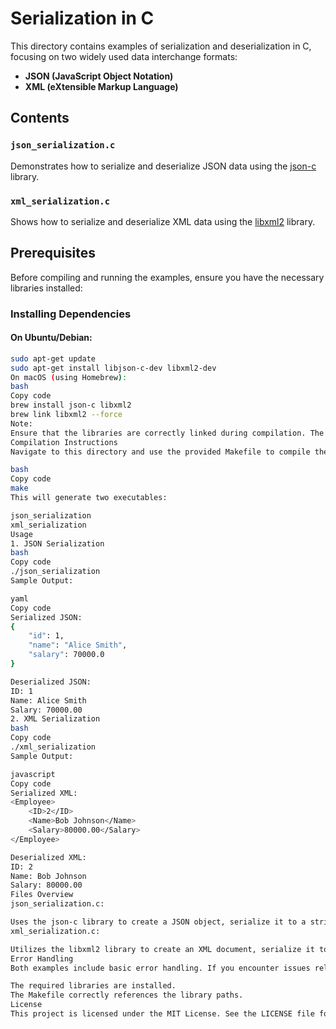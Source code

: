 # Serialization in C

This directory contains examples of serialization and deserialization in C, focusing on two widely used data interchange formats:

- **JSON (JavaScript Object Notation)**
- **XML (eXtensible Markup Language)**

## Contents

### `json_serialization.c`

Demonstrates how to serialize and deserialize JSON data using the [json-c](https://github.com/json-c/json-c) library.

### `xml_serialization.c`

Shows how to serialize and deserialize XML data using the [libxml2](http://xmlsoft.org/) library.

## Prerequisites

Before compiling and running the examples, ensure you have the necessary libraries installed:

### Installing Dependencies

#### On **Ubuntu/Debian**:

```bash
sudo apt-get update
sudo apt-get install libjson-c-dev libxml2-dev
On macOS (using Homebrew):
bash
Copy code
brew install json-c libxml2
brew link libxml2 --force
Note:
Ensure that the libraries are correctly linked during compilation. The provided Makefile handles the linking process.
Compilation Instructions
Navigate to this directory and use the provided Makefile to compile the examples:

bash
Copy code
make
This will generate two executables:

json_serialization
xml_serialization
Usage
1. JSON Serialization
bash
Copy code
./json_serialization
Sample Output:

yaml
Copy code
Serialized JSON:
{
    "id": 1,
    "name": "Alice Smith",
    "salary": 70000.0
}

Deserialized JSON:
ID: 1
Name: Alice Smith
Salary: 70000.00
2. XML Serialization
bash
Copy code
./xml_serialization
Sample Output:

javascript
Copy code
Serialized XML:
<Employee>
    <ID>2</ID>
    <Name>Bob Johnson</Name>
    <Salary>80000.00</Salary>
</Employee>

Deserialized XML:
ID: 2
Name: Bob Johnson
Salary: 80000.00
Files Overview
json_serialization.c:

Uses the json-c library to create a JSON object, serialize it to a string, and then deserialize it back to access individual fields.
xml_serialization.c:

Utilizes the libxml2 library to create an XML document, serialize it to a file, and then parse the file to retrieve and display the data.
Error Handling
Both examples include basic error handling. If you encounter issues related to library linking or missing dependencies, ensure that:

The required libraries are installed.
The Makefile correctly references the library paths.
License
This project is licensed under the MIT License. See the LICENSE file for details.
```
